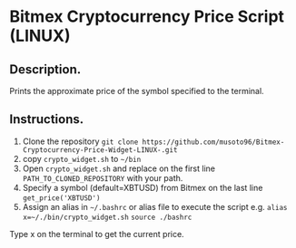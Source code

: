 # Bitmex Cryptocurrency Price Script (LINUX)

## Description.
Prints the approximate price of the symbol specified to the terminal.

## Instructions.
1. Clone the repository
`git clone https://github.com/musoto96/Bitmex-Cryptocurrency-Price-Widget-LINUX-.git`
2. copy `crypto_widget.sh` to `~/bin`
3. Open `crypto_widget.sh` and replace on the first line `PATH_TO_CLONED_REPOSITORY` with your path.
4. Specify a symbol (default=XBTUSD) from Bitmex on the last line `get_price('XBTUSD')`
5. Assign an alias in `~/.bashrc` or alias file to execute the script e.g. 
`alias x=~/./bin/crypto_widget.sh`
`source ./bashrc`

Type x on the terminal to get the current price.

